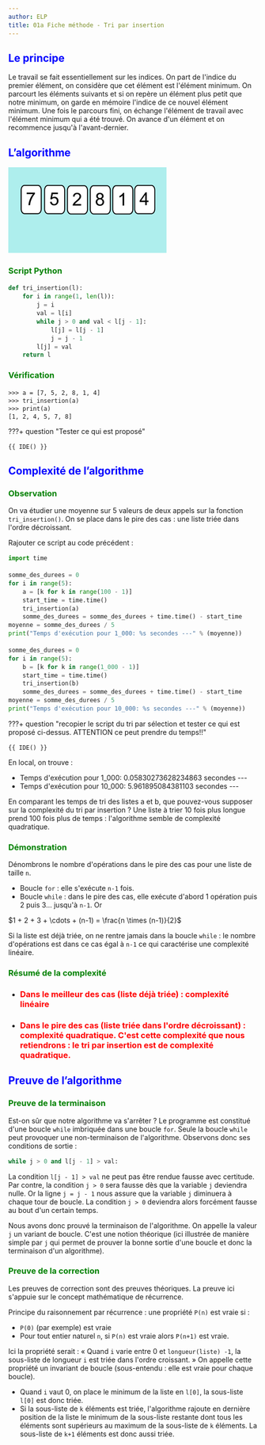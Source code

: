 ```yaml
---
author: ELP
title: 01a Fiche méthode - Tri par insertion
---
```




## <H2 STYLE="COLOR:BLUE;">Le principe</H2>

Le travail se fait essentiellement sur les indices.
On part de l'indice du premier élément, on considère que cet élément est l'élément minimum.
On parcourt les éléments suivants et si on repère un élément plus petit que notre minimum, on garde en mémoire l'indice de ce nouvel élément minimum.
Une fois le parcours fini, on échange l'élément de travail avec l'élément minimum qui a été trouvé.
On avance d'un élément et on recommence jusqu'à l'avant-dernier.

## <H2 STYLE="COLOR:BLUE;">L’algorithme</H2>

![animation_insertion](animation_insertion.gif)

### <H3 STYLE="COLOR:GREEN;">Script Python</H3>

```python
def tri_insertion(l):
    for i in range(1, len(l)):
        j = i
        val = l[i]
        while j > 0 and val < l[j - 1]:
            l[j] = l[j - 1]
            j = j - 1
        l[j] = val
    return l
```

### <H3 STYLE="COLOR:GREEN;">Vérification</H3>

```
>>> a = [7, 5, 2, 8, 1, 4]
>>> tri_insertion(a)
>>> print(a)
[1, 2, 4, 5, 7, 8]
```


???+ question "Tester ce qui est proposé"

    {{ IDE() }}

## <H2 STYLE="COLOR:BLUE;">Complexité de l’algorithme</H2>

### <H3 STYLE="COLOR:GREEN;">Observation</H3>

On va étudier une moyenne sur 5 valeurs de deux appels sur la fonction `tri_insertion()`. On se place dans le pire des cas : une liste triée dans l'ordre décroissant.

Rajouter ce script au code précédent :

```python
import time

somme_des_durees = 0
for i in range(5):
    a = [k for k in range(100 - 1)]
    start_time = time.time()
    tri_insertion(a)
    somme_des_durees = somme_des_durees + time.time() - start_time
moyenne = somme_des_durees / 5
print("Temps d'exécution pour 1_000: %s secondes ---" % (moyenne))

somme_des_durees = 0
for i in range(5):
    b = [k for k in range(1_000 - 1)]
    start_time = time.time()
    tri_insertion(b)
    somme_des_durees = somme_des_durees + time.time() - start_time
moyenne = somme_des_durees / 5
print("Temps d'exécution pour 10_000: %s secondes ---" % (moyenne))
```

???+ question "recopier le script du tri par sélection et tester ce qui est proposé ci-dessus. ATTENTION ce peut prendre du temps!!"

    {{ IDE() }}

En local, on trouve : 

- Temps d'exécution pour 1_000: 0.05830273628234863 secondes ---
- Temps d'exécution pour 10_000: 5.961895084381103 secondes ---

En comparant les temps de tri des listes a et b, que pouvez-vous supposer sur la complexité du tri par insertion ?
Une liste à trier 10 fois plus longue prend 100 fois plus de temps : l'algorithme semble de complexité quadratique.

### <H3 STYLE="COLOR:GREEN;">Démonstration</H3>

Dénombrons le nombre d'opérations dans le pire des cas pour une liste de taille `n`.

- Boucle `for` : elle s'exécute `n-1` fois.
- Boucle `while` : dans le pire des cas, elle exécute d'abord 1 opération puis 2 puis 3... jusqu'à `n-1`. Or

$1 + 2 + 3 + \cdots + (n-1) = \frac{n \times (n-1)}{2}$

Si la liste est déjà triée, on ne rentre jamais dans la boucle `while` : le nombre d'opérations est dans ce cas égal à `n-1` ce qui caractérise une complexité linéaire.

### <H3 STYLE="COLOR:GREEN;">Résumé de la complexité</H3>

- **<H3 STYLE="COLOR:RED;">Dans le meilleur des cas (liste déjà triée) : complexité linéaire</H3>**
- **<H3 STYLE="COLOR:RED;">Dans le pire des cas (liste triée dans l'ordre décroissant) : complexité quadratique. C'est cette complexité que nous retiendrons : le tri par insertion est de complexité quadratique.</H3>**

## <H2 STYLE="COLOR:BLUE;">Preuve de l’algorithme</H2>

### <H3 STYLE="COLOR:GREEN;">Preuve de la terminaison</H3>

Est-on sûr que notre algorithme va s'arrêter ?
Le programme est constitué d'une boucle `while` imbriquée dans une boucle `for`. Seule la boucle `while` peut provoquer une non-terminaison de l'algorithme. Observons donc ses conditions de sortie :

```python
while j > 0 and l[j - 1] > val:
```

La condition `l[j - 1] > val` ne peut pas être rendue fausse avec certitude. Par contre, la condition `j > 0` sera fausse dès que la variable `j` deviendra nulle. Or la ligne `j = j - 1` nous assure que la variable `j` diminuera à chaque tour de boucle. La condition `j > 0` deviendra alors forcément fausse au bout d'un certain temps.

Nous avons donc prouvé la terminaison de l'algorithme.
On appelle la valeur `j` un variant de boucle. C'est une notion théorique (ici illustrée de manière simple par `j` qui permet de prouver la bonne sortie d'une boucle et donc la terminaison d'un algorithme).

### <H3 STYLE="COLOR:GREEN;">Preuve de la correction</H3>

Les preuves de correction sont des preuves théoriques. La preuve ici s'appuie sur le concept mathématique de récurrence.

Principe du raisonnement par récurrence : une propriété `P(n)` est vraie si :

- `P(0)` (par exemple) est vraie
- Pour tout entier naturel `n`, si `P(n)` est vraie alors `P(n+1)` est vraie.

Ici la propriété serait : « Quand `i` varie entre 0 et `longueur(liste) -1`, la sous-liste de longueur `i` est triée dans l'ordre croissant. » On appelle cette propriété un invariant de boucle (sous-entendu : elle est vraie pour chaque boucle).

- Quand `i` vaut 0, on place le minimum de la liste en `l[0]`, la sous-liste `l[0]` est donc triée.
- Si la sous-liste de `k` éléments est triée, l'algorithme rajoute en dernière position de la liste le minimum de la sous-liste restante dont tous les éléments sont supérieurs au maximum de la sous-liste de `k` éléments. La sous-liste de `k+1` éléments est donc aussi triée.
